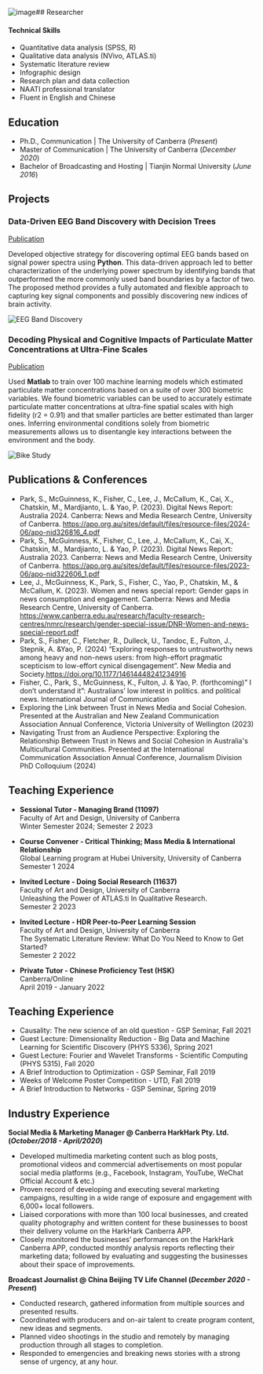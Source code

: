 ![image](https://github.com/PinkerYao/portfolio/assets/174563696/93ba3df7-30a0-4844-8ef3-b0fa22fd12e6)## Researcher 
#### Technical Skills 
- Quantitative data analysis (SPSS, R)
- Qualitative data analysis (NVivo, ATLAS.ti)
- Systematic literature review
- Infographic design
- Research plan and data collection
- NAATI professional translator
- Fluent in English and Chinese

## Education
- Ph.D., Communication | The University of Canberra (_Present_)								       		
- Master of Communication	| The University of Canberra (_December 2020_)	 			        		
- Bachelor of Broadcasting and Hosting | Tianjin Normal University (_June 2016_)

## Projects
### Data-Driven EEG Band Discovery with Decision Trees
[Publication](https://www.mdpi.com/1424-8220/22/8/3048)

Developed objective strategy for discovering optimal EEG bands based on signal power spectra using **Python**. This data-driven approach led to better characterization of the underlying power spectrum by identifying bands that outperformed the more commonly used band boundaries by a factor of two. The proposed method provides a fully automated and flexible approach to capturing key signal components and possibly discovering new indices of brain activity.

![EEG Band Discovery](/assets/img/eeg_band_discovery.jpeg)

### Decoding Physical and Cognitive Impacts of Particulate Matter Concentrations at Ultra-Fine Scales
[Publication](https://www.mdpi.com/1424-8220/22/11/4240)

Used **Matlab** to train over 100 machine learning models which estimated particulate matter concentrations based on a suite of over 300 biometric variables. We found biometric variables can be used to accurately estimate particulate matter concentrations at ultra-fine spatial scales with high fidelity (r2 = 0.91) and that smaller particles are better estimated than larger ones. Inferring environmental conditions solely from biometric measurements allows us to disentangle key interactions between the environment and the body.

![Bike Study](/assets/img/bike_study.jpeg)

 
## Publications & Conferences 
- Park, S., McGuinness, K., Fisher, C., Lee, J., McCallum, K., Cai, X., Chatskin, M., Mardjianto, L. & Yao, P. (2023). Digital News Report: Australia 2024. Canberra: News and Media Research Centre, University of Canberra. https://apo.org.au/sites/default/files/resource-files/2024-06/apo-nid326816_4.pdf
- Park, S., McGuinness, K., Fisher, C., Lee, J., McCallum, K., Cai, X., Chatskin, M., Mardjianto, L. & Yao, P. (2023). Digital News Report: Australia 2023. Canberra: News and Media Research Centre, University of Canberra. https://apo.org.au/sites/default/files/resource-files/2023-06/apo-nid322606_1.pdf 
- Lee, J., McGuinness, K., Park, S., Fisher, C., Yao, P., Chatskin, M., & McCallum, K. (2023). Women and news special report: Gender gaps in news consumption and engagement. Canberra: News and Media Research Centre, University of Canberra. https://www.canberra.edu.au/research/faculty-research-centres/nmrc/research/gender-special-issue/DNR-Women-and-news-special-report.pdf
- Park, S., Fisher, C., Fletcher, R., Dulleck, U., Tandoc, E., Fulton, J., Stepnik, A. &Yao, P. (2024) “Exploring responses to untrustworthy news among heavy and non-news users: from high-effort pragmatic scepticism to low-effort cynical disengagement”. New Media and Society.https://doi.org/10.1177/14614448241234916
- Fisher, C., Park, S., McGuinness, K., Fulton, J. & Yao, P. (forthcoming)” I don’t understand it”: Australians’ low interest in politics. and political news. International Journal of Communication 
- Exploring the Link between Trust in News Media and Social Cohesion. Presented at the Australian and New Zealand Communication Association Annual Conference, Victoria University of Wellington (2023)
- Navigating Trust from an Audience Perspective: Exploring the Relationship Between Trust in News and Social Cohesion in Australia's Multicultural Communities. Presented at the International Communication Association Annual Conference, Journalism Division PhD Colloquium (2024)


## Teaching Experience
- **Sessional Tutor - Managing Brand (11097)**  
  Faculty of Art and Design, University of Canberra  
  Winter Semester 2024; Semester 2 2023
  
- **Course Convener  - Critical Thinking; Mass Media & International Relationship**  
  Global Learning program at Hubei University, University of Canberra  
  Semester 1 2024

- **Invited Lecture - Doing Social Research (11637)**  
  Faculty of Art and Design, University of Canberra  
  Unleashing the Power of ATLAS.ti In Qualitative Research.  
  Semester 2 2023

- **Invited Lecture - HDR Peer-to-Peer Learning Session**  
  Faculty of Art and Design, University of Canberra  
  The Systematic Literature Review: What Do You Need to Know to Get Started?  
  Semester 2 2022

- **Private Tutor - Chinese Proficiency Test (HSK)**  
  Canberra/Online  
  April 2019 - January 2022



## Teaching Experience 
- Causality: The new science of an old question - GSP Seminar, Fall 2021
- Guest Lecture: Dimensionality Reduction - Big Data and Machine Learning for Scientific Discovery (PHYS 5336), Spring 2021
- Guest Lecture: Fourier and Wavelet Transforms - Scientific Computing (PHYS 5315), Fall 2020
- A Brief Introduction to Optimization - GSP Seminar, Fall 2019
- Weeks of Welcome Poster Competition - UTD, Fall 2019
- A Brief Introduction to Networks - GSP Seminar, Spring 2019


## Industry Experience
**Social Media & Marketing Manager @ Canberra HarkHark Pty. Ltd. (_October/2018 - April/2020_)**
- Developed multimedia marketing content such as blog posts, promotional videos and commercial advertisements on most popular social media platforms (e.g., Facebook, Instagram, YouTube, WeChat Official Account & etc.)
- Proven record of developing and executing several marketing campaigns, resulting in a wide range of exposure and engagement with 6,000+ local followers.
- Liaised corporations with more than 100 local businesses, and created quality photography and written content for these businesses to boost their delivery volume on the HarkHark Canberra APP.
- Closely monitored the businesses’ performances on the HarkHark Canberra APP, conducted monthly analysis reports reflecting their marketing data; followed by evaluating and suggesting the businesses about their space of improvements.

**Broadcast Journalist @ China Beijing TV Life Channel (_December 2020 - Present_)**
- Conducted research, gathered information from multiple sources and presented results.
- Coordinated with producers and on-air talent to create program content, new ideas and segments.
- Planned video shootings in the studio and remotely by managing production through all stages to completion.
- Responded to emergencies and breaking news stories with a strong sense of urgency, at any hour.
